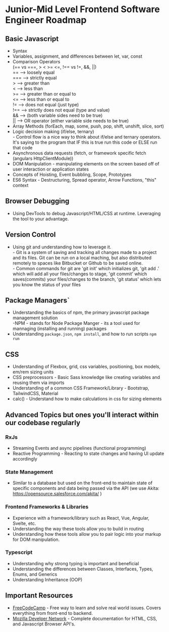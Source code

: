 # Junior-Mid Level Frontend Software Engineer Roadmap

## Basic Javascript

- Syntax
- Variables, assignment, and differences between let, var, const
- Comparison Operators<br>(== vs ===, > < >= <=, !== vs !=, &&, ||)
      <br> == --> loosely equal
      <br> === --> strictly equal
      <br> > --> greater than
      <br> < --> less than
      <br> >= --> greater than or equal to
      <br> <= --> less than or equal to
      <br> != --> does not equal (just type)
      <br> !== --> strictly does not equal (type and value)
      <br> && --> (both variable sides need to be true)
      <br> || --> OR operator (either variable side needs to be true)
- Array Methods (forEach, map, some, push, pop, shift, unshift, slice, sort)
- Logic decision making (if/else, ternary)<br>
      - Control flow is a nice way to think about if/else and ternary operators. It's saying to the program that IF this is true run this code or ELSE run that code
- Asynchronous data requests (fetch, or framework specific fetch (angulars HttpClientModule))
- DOM Manipulation - manipulating elements on the screen based off of user interaction or application states
- Concepts of Hoisting, Event bubbling, Scope, Prototypes
- ES6 Syntax - Destructuring, Spread operator, Arrow Functions, "this" context

## Browser Debugging

- Using DevTools to debug Javascript/HTML/CSS at runtime. Leveraging the tool to your advantage.

## Version Control

- Using git and understanding how to leverage it.<br>
      - Git is a system of saving and tracking all changes made to a project and its files. Git can be run on a local maching, but also distributed remotely to spaces like Bitbucket or Github to be saved online. <br>
      - Common commands for git are 'git init' which initializes git, 'git add .' which will add all your files/changes to stage, 'git commit' which saves(commits) your files/changes to the branch, 'git status' which lets you know the status of your files

## Package Managers`

- Understanding the basics of npm, the primary javascript package management solution <br>
      -NPM - stands for Node Package Manger - its a tool used for mannaging (installing and running) packages
- Understanding `package.json`, `npm install`, and how to run scripts `npm run`

## CSS

- Understanding of Flexbox, grid, css variables, positioning, box models, em/rem sizing units
- CSS preprocessors - Basic Sass knowledge like creating variables and reusing them via imports
- Understanding of a common CSS Framework/Library - Bootstrap, TailwindCSS, Material
- calc() - Understand how to make calculations in css for sizing elements

## Advanced Topics but ones you'll interact within our codebase regularly

### RxJs

- Streaming Events and async pipelines (functional programming)
- Reactive Programming - Reacting to state changes and having UI update accordingly

### State Management

- Similar to a database but used on the front-end to maintain state of specific components and 
      data being passed via the API (we use Akita: https://opensource.salesforce.com/akita/ )

### Frontend Frameworks & Libraries

- Experience with a framework/library such as React, Vue, Angular, Svelte, etc.
- Understanding the way these tools allow you to build in routing
- Understanding how these tools allow you to pair logic into your markup for DOM manipulation.

### Typescript

- Understanding why strong typing is important and beneficial
- Understanding the differences between Classes, Interfaces, Types, Enums, and Generics
- Understanding Inheritance (OOP)

## Important Resources


- [FreeCodeCamp](https://www.freecodecamp.org/) - Free way to learn and solve real world issues. Covers everything from front-end to backend. 
- [Mozilla Develper Network](https://developer.mozilla.org/en-US/) - Complete documentation for HTML, CSS, and Javascript Browser API's.
